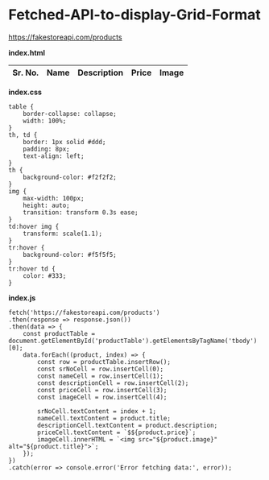 # Fetched-API-to-display-Grid-Format
https://fakestoreapi.com/products

**index.html**

<!DOCTYPE html>
<html lang="en">
<head>
<meta charset="UTF-8">
<meta name="viewport" content="width=device-width, initial-scale=1.0">
<title>Product Table</title>
<link rel="stylesheet" href="index.css">
<script src="index.js"></script>

</head>
<body>
<table id="productTable">
    <thead>
        <tr>
            <th>Sr. No.</th>
            <th>Name</th>
            <th>Description</th>
            <th>Price</th>
            <th>Image</th>
        </tr>
    </thead>
    <tbody>
    </tbody>
</table>

</body>
</html>

**index.css**

    table {
        border-collapse: collapse;
        width: 100%;
    }
    th, td {
        border: 1px solid #ddd;
        padding: 8px;
        text-align: left;
    }
    th {
        background-color: #f2f2f2;
    }
    img {
        max-width: 100px;
        height: auto;
        transition: transform 0.3s ease;
    }
    td:hover img {
        transform: scale(1.1);
    }
    tr:hover {
        background-color: #f5f5f5;
    }
    tr:hover td {
        color: #333;
    }


**index.js**

    fetch('https://fakestoreapi.com/products')
    .then(response => response.json())
    .then(data => {
        const productTable = document.getElementById('productTable').getElementsByTagName('tbody')[0];
        data.forEach((product, index) => {
            const row = productTable.insertRow();
            const srNoCell = row.insertCell(0);
            const nameCell = row.insertCell(1);
            const descriptionCell = row.insertCell(2);
            const priceCell = row.insertCell(3);
            const imageCell = row.insertCell(4);

            srNoCell.textContent = index + 1;
            nameCell.textContent = product.title;
            descriptionCell.textContent = product.description;
            priceCell.textContent = `$${product.price}`;
            imageCell.innerHTML = `<img src="${product.image}" alt="${product.title}">`;
        });
    })
    .catch(error => console.error('Error fetching data:', error));
